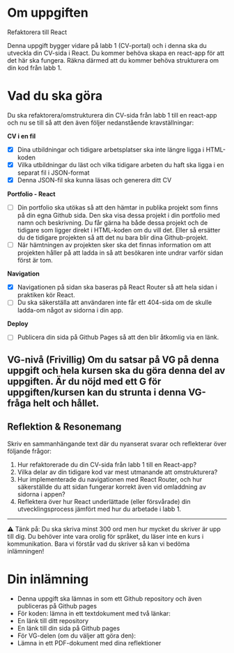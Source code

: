 # Om uppgiften
Refaktorera till React

Denna uppgift bygger vidare på labb 1 (CV-portal) och i denna ska du utveckla din CV-sida i React. Du kommer behöva skapa en react-app för att det här ska fungera. Räkna därmed att du kommer behöva strukturera om din kod från labb 1.

# Vad du ska göra
Du ska refaktorera/omstrukturera din CV-sida från labb 1 till en react-app och nu se till så att den även följer nedanstående kravställningar:

**CV i en fil**
- [x] Dina utbildningar och tidigare arbetsplatser ska inte längre ligga i HTML-koden
- [x] Vilka utbildningar du läst och vilka tidigare arbeten du haft ska ligga i en separat fil i JSON-format
- [x] Denna JSON-fil ska kunna läsas och generera ditt CV

**Portfolio - React**
- [ ] Din portfolio ska utökas så att den hämtar in publika projekt som finns på din egna Github sida. Den ska visa dessa projekt i din portfolio med namn och beskrivning.
Du får gärna ha både dessa projekt och de tidigare som ligger direkt i HTML-koden om du vill det. Eller så ersätter du de tidigare projekten så att det nu bara blir dina Github-projekt.
- [ ] När hämtningen av projekten sker ska det finnas information om att projekten håller på att ladda in så att besökaren inte undrar varför sidan först är tom.

**Navigation**
- [x] Navigationen på sidan ska baseras på React Router så att hela sidan i praktiken kör React.
- [ ] Du ska säkerställa att användaren inte får ett 404-sida om de skulle ladda-om något av sidorna i din app.

**Deploy**
- [ ] Publicera din sida på Github Pages så att den blir åtkomlig via en länk.

**VG-nivå (Frivillig)**
Om du satsar på VG på denna uppgift och hela kursen ska du göra denna del av uppgiften. Är du nöjd med ett G för uppgiften/kursen kan du strunta i denna VG-fråga helt och hållet.
---

## Reflektion & Resonemang
Skriv en sammanhängande text där du nyanserat svarar och reflekterar över följande frågor:
1. Hur refaktorerade du din CV-sida från labb 1 till en React-app?
2. Vilka delar av din tidigare kod var mest utmanande att omstrukturera?
3. Hur implementerade du navigationen med React Router, och hur säkerställde du att sidan fungerar korrekt även vid omladdning av sidorna i appen?
4. Reflektera över hur React underlättade (eller försvårade) din utvecklingsprocess jämfört med hur du arbetade i labb 1.
---

⚠️ Tänk på:
Du ska skriva minst 300 ord men hur mycket du skriver är upp till dig.
Du behöver inte vara orolig för språket, du läser inte en kurs i kommunikation. Bara vi förstår vad du skriver så kan vi bedöma inlämningen!

# Din inlämning
- Denna uppgift ska lämnas in som ett Github repository och även publiceras på Github pages
- För koden: lämna in ett textdokument med två länkar:
- En länk till ditt repository
- En länk till din sida på Github pages
- För VG-delen (om du väljer att göra den):
- Lämna in ett PDF-dokument med dina reflektioner